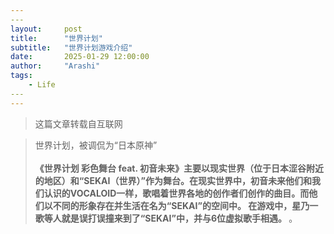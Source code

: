 ```yaml
---
​---
layout:     post
title:      "世界计划"
subtitle:   "世界计划游戏介绍"
date:       2025-01-29 12:00:00
author:     "Arashi"
tags:
    - Life
​---
---
```


> 这篇文章转载自互联网

<div>
    <blockquote>世界计划，被调侃为“日本原神”
    <br>
    <br><b>《世界计划 彩色舞台 feat. 初音未来》主要以现实世界（位于日本涩谷附近的地区）和“SEKAI（世界）”作为舞台。在现实世界中，初音未来他们和我们认识的VOCALOID一样，歌唱着世界各地的创作者们创作的曲目。而他们以不同的形象存在并生活在名为“SEKAI”的空间中。
在游戏中，星乃一歌等人就是误打误撞来到了“SEKAI”中，并与6位虚拟歌手相遇。
</b>。


